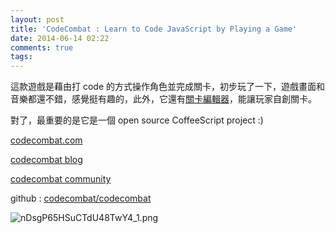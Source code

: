 ```yaml
---
layout: post
title: 'CodeCombat : Learn to Code JavaScript by Playing a Game'
date: 2014-06-14 02:22
comments: true
tags: 
---
```

這款遊戲是藉由打 code 的方式操作角色並完成關卡，初步玩了一下，遊戲畫面和音樂都還不錯，感覺挺有趣的，此外，它還有[關卡編輯器](http://codecombat.com/editor/level/greed)，能讓玩家自創關卡。

對了，最重要的是它是一個 open source CoffeeScript project :)

[codecombat.com](http://codecombat.com/)

[codecombat blog](http://blog.codecombat.com/)

[codecombat community](http://codecombat.com/community)

github : [codecombat/codecombat](https://github.com/codecombat/codecombat)

![nDsgP65HSuCTdU48TwY4_1.png](http://i.imgur.com/PEuTBJ7.png)
